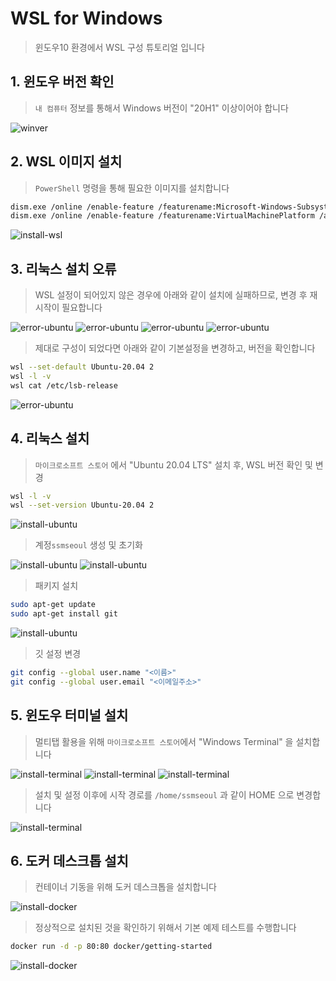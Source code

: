 # WSL for Windows
> 윈도우10 환경에서 WSL 구성 튜토리얼 입니다


## 1. 윈도우 버전 확인
> `내 컴퓨터` 정보를 통해서 Windows 버전이 "20H1" 이상이어야 합니다

![winver](images/winver.png)


## 2. WSL 이미지 설치
> `PowerShell` 명령을 통해 필요한 이미지를 설치합니다

```bash
dism.exe /online /enable-feature /featurename:Microsoft-Windows-Subsystem-Linux /all /norestart
dism.exe /online /enable-feature /featurename:VirtualMachinePlatform /all /norestart
```

![install-wsl](images/install-wsl.png)


## 3. 리눅스 설치 오류

> WSL 설정이 되어있지 않은 경우에 아래와 같이 설치에 실패하므로, 변경 후 재시작이 필요합니다

![error-ubuntu](images/error-ubuntu-1.png)
![error-ubuntu](images/error-ubuntu-2.png)
![error-ubuntu](images/error-ubuntu-3.png)
![error-ubuntu](images/error-ubuntu-4.png)

> 제대로 구성이 되었다면 아래와 같이 기본설정을 변경하고, 버전을 확인합니다

```bash
wsl --set-default Ubuntu-20.04 2
wsl -l -v
wsl cat /etc/lsb-release
```

![error-ubuntu](images/error-ubuntu-5.png)


## 4. 리눅스 설치

> `마이크로소프트 스토어` 에서 "Ubuntu 20.04 LTS" 설치 후, WSL 버전 확인 및 변경

```bash
wsl -l -v
wsl --set-version Ubuntu-20.04 2
```

![install-ubuntu](images/install-ubuntu-1.png)

> 계정`ssmseoul` 생성 및 초기화

![install-ubuntu](images/install-ubuntu-2.png)
![install-ubuntu](images/install-ubuntu-3.png)

> 패키지 설치
```bash
sudo apt-get update
sudo apt-get install git
```

![install-ubuntu](images/install-ubuntu-4.png)

> 깃 설정 변경

```bash
git config --global user.name "<이름>"
git config --global user.email "<이메일주소>"
```


## 5. 윈도우 터미널 설치

> 멀티탭 활용을 위해 `마이크로소프트 스토어`에서 "Windows Terminal" 을 설치합니다

![install-terminal](images/install-terminal-1.png)
![install-terminal](images/install-terminal-2.png)
![install-terminal](images/install-terminal-3.png)

> 설치 및 설정 이후에 시작 경로를 `/home/ssmseoul` 과 같이 HOME 으로 변경합니다

![install-terminal](images/install-terminal-4.png)


## 6. 도커 데스크톱 설치

> 컨테이너 기동을 위해 도커 데스크톱을 설치합니다 

![install-docker](images/install-docker-1.png)

> 정상적으로 설치된 것을 확인하기 위해서 기본 예제 테스트를 수행합니다

```bash
docker run -d -p 80:80 docker/getting-started
```

![install-docker](images/install-docker-3.png)



